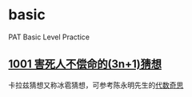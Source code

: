 # basic
PAT Basic Level Practice

## [1001 害死人不偿命的(3n+1)猜想](https://github.com/qlllq5/basic/blob/main/src/1001.c)
卡拉兹猜想又称冰雹猜想，可参考陈永明先生的[代数奇思](https://book.douban.com/subject/35316350/)